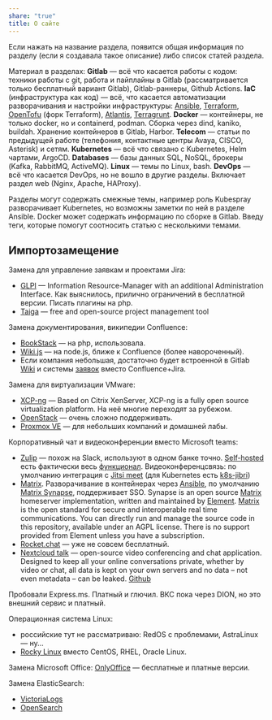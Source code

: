 ```yaml
---
share: "true"
title: О сайте
---
```

Если нажать на название раздела, появится общая информация по разделу (если я создавала такое описание) либо список статей раздела.

Материал в разделах:
**Gitlab** — всё что касается работы с кодом: техники работы с git, работа и пайплайны в Gitlab (рассматривается только бесплатный вариант Gitlab), Gitlab-раннеры, Github Actions.
**IaC** (инфраструктура как код) — всё, что касается автоматизации разворачивания и настройки инфраструктуры: [Ansible](https://docs.ansible.com/ansible-core/2.16/index.html), [Terraform](https://www.terraform.io/), [OpenTofu](https://opentofu.org/) (форк Terraform), [Atlantis](https://www.runatlantis.io/), [Terragrunt](https://terragrunt.gruntwork.io/).
**Docker** — контейнеры, не только docker, но и containerd, podman. Сборка через dind, kaniko, buildah. Хранение контейнеров в Gitlab, Harbor.
**Telecom** — статьи по предыдущей работе (телефония, контактные центры Avaya, CISCO, Asterisk) и сетям.
**Kubernetes** — всё что связано с Kubernetes, Helm чартами, ArgoCD.
**Databases** — базы данных SQL, NoSQL, брокеры (Kafka, RabbitMQ, ActiveMQ).
**Linux** — темы по Linux, bash.
**DevOps** — всё что касается DevOps, но не вошло в другие разделы. Включает раздел web (Nginx, Apache, HAProxy).

Разделы могут содержать смежные темы, например роль Kubespray разворачивает Kubernetes, но возможны заметки по ней в разделе Ansible. Docker может содержать информацию по сборке в Gitlab. Введу теги, которые помогут соотносить статью с несколькими темами.

## Импортозамещение
Замена для управление заявкам и проектами Jira:
- [GLPI](https://www.glpi-project.org/) — Information Resource-Manager with an additional Administration Interface. Как выяcнилось, прилично ограничений в бесплатной версии. Писать плагины на php.
- [Taiga](https://taiga.io/) — free and open-source project management tool

Замена документирования, википедии Confluence:
- [BookStack](https://www.bookstackapp.com/) — на php, использовала.
- [Wiki.js](https://js.wiki/) — на node.js, ближе к Confluence (более навороченный).
- Если компания небольшая, достаточно будет встроенной в Gitlab [Wiki](https://docs.gitlab.com/ee/user/project/wiki/) и системы [заявок](https://docs.gitlab.com/ee/user/project/issues/) вместо Confluence+Jira.

Замена для виртуализации VMware:
- [XCP-ng](http://www.xcp-ng.org/) — Based on Citrix XenServer, XCP-ng is a fully open source virtualization platform. На неё многие переходят за рубежом.
- [OpenStack](https://www.openstack.org/) — очень сложно поддерживать.
- [Proxmox VE](https://www.proxmox.com/proxmox-ve) — для небольших компаний и домашней лабы.

Корпоративный чат и видеоконференции вместо Microsoft teams:
- [Zulip](https://zulip.com/) — похож на Slack, используют в одном банке точно. [Self-hosted](https://zulip.com/plans/#self-hosted) есть фактически весь [функционал](https://zulip.com/features/). Видеоконференцсвязь: по умолчанию интеграция с [Jitsi meet](https://jitsi.org/jitsi-meet/)  (для Kubernetes есть [k8s-jibri](https://github.com/itsmaniche18/jibri-kubernetes))
- [Matrix](https://matrix.org/). Разворачивание в контейнерах через [Ansible](https://github.com/spantaleev/matrix-docker-ansible-deploy), по умолчанию [Matrix Synapse](https://github.com/element-hq/synapse), поддерживает SSO. Synapse is an open source [Matrix](https://matrix.org) homeserver implementation, written and maintained by [Element](https://element.io). [Matrix](https://github.com/matrix-org) is the open standard for secure and interoperable real time communications. You can directly run and manage the source code in this repository, available under an AGPL license. There is no support provided from Element unless you have a subscription.
- [Rocket.chat](https://www.rocket.chat/) — уже не совсем бесплатный.
- [Nextcloud talk](https://nextcloud.com/blog/nextcloud-talk-open-source-online-video-conferencing-software/) — open-source video conferencing and chat application. Designed to keep all your online conversations private, whether by video or chat, all data is kept on your own servers and no data – not even metadata – can be leaked. [Github](https://github.com/nextcloud/spreed)

Пробовали Express.ms. Платный и глючил. ВКС пока через DION, но это внешний сервис и платный.

Операционная система Linux:
- российские тут не рассматриваю: RedOS с проблемами, AstraLinux — ну...
- [Rocky Linux](https://rockylinux.org/) вместо CentOS, RHEL, Oracle Linux.

Замена Microsoft Office:
[OnlyOffice](https://www.onlyoffice.com/ru/document-management.aspx) — бесплатные и платные версии.

Замена ElasticSearch:
- [VictoriaLogs](https://docs.victoriametrics.com/victorialogs/)
- [OpenSearch](https://opensearch.org/)